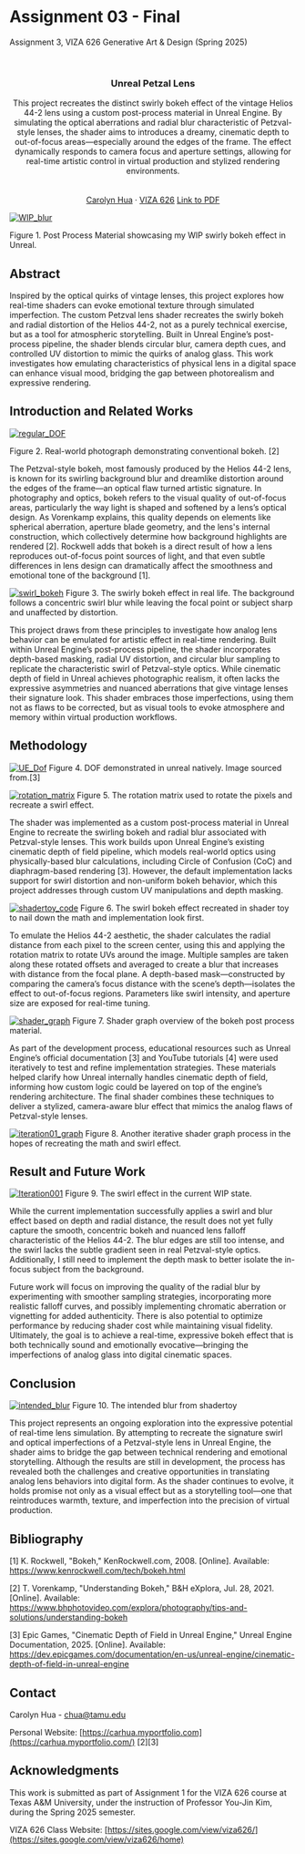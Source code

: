 # Assignment 03 - Final
<!-- Improved compatibility of back to top link: See: https://github.com/othneildrew/Best-README-Template/pull/73 -->
<a id="readme-top"></a>

<!-- PROJECT SHIELDS -->
<!--
*** I'm using markdown "reference style" links for readability.
*** Reference links are enclosed in brackets [ ] instead of parentheses ( ).
*** See the bottom of this document for the declaration of the reference variables
*** for contributors-url, forks-url, etc. This is an optional, concise syntax you may use.
*** https://www.markdownguide.org/basic-syntax/#reference-style-links
-->


Assignment 3, VIZA 626 Generative Art &amp; Design (Spring 2025)

<!-- PROJECT LOGO -->
<br />
<div align="center">
  </a>

  <h3 align="center">Unreal Petzal Lens</h3>

  <p align="center">
This project recreates the distinct swirly bokeh effect of the vintage Helios 44-2 lens using a custom post-process material in Unreal Engine. By simulating the optical aberrations and radial blur characteristic of Petzval-style lenses, the shader aims to introduces a dreamy, cinematic depth to out-of-focus areas—especially around the edges of the frame. The effect dynamically responds to camera focus and aperture settings, allowing for real-time artistic control in virtual production and stylized rendering environments.
    <br />
    <a  /> 
    <br />
    <br />
    <a href="https://carhua.myportfolio.com">Carolyn Hua</a>
    &middot;
    <a href="https://sites.google.com/view/viza626/home">VIZA 626</a>
    <a href="/Simulated_Petzal_Lens_in_Unreal.pdf" target="_blank">Link to PDF</a>
  </p>
</div>

[![WIP_blur][images-fig1]](https://example.com)

Figure 1. Post Process Material showcasing my WIP swirly bokeh effect in Unreal. 

<!-- Abstract -->
## Abstract
Inspired by the optical quirks of vintage lenses, this project explores how real-time shaders can evoke emotional texture through simulated imperfection. The custom Petzval lens shader recreates the swirly bokeh and radial distortion of the Helios 44-2, not as a purely technical exercise, but as a tool for atmospheric storytelling. Built in Unreal Engine’s post-process pipeline, the shader blends circular blur, camera depth cues, and controlled UV distortion to mimic the quirks of analog glass. This work investigates how emulating characteristics of physical lens in a digital space can enhance visual mood, bridging the gap between photorealism and expressive rendering.

<!-- Introduction and Related Works -->
## Introduction and Related Works

[![regular_DOF][images-fig2]](https://example.com) 

Figure 2. Real-world photograph demonstrating conventional bokeh. [2]

The Petzval-style bokeh, most famously produced by the Helios 44-2 lens, is known for its swirling background blur and dreamlike distortion around the edges of the frame—an optical flaw turned artistic signature. In photography and optics, bokeh refers to the visual quality of out-of-focus areas, particularly the way light is shaped and softened by a lens’s optical design. As Vorenkamp explains, this quality depends on elements like spherical aberration, aperture blade geometry, and the lens's internal construction, which collectively determine how background highlights are rendered [2]. Rockwell adds that bokeh is a direct result of how a lens reproduces out-of-focus point sources of light, and that even subtle differences in lens design can dramatically affect the smoothness and emotional tone of the background [1].

[![swirl_bokeh][images-fig3]](https://example.com)
Figure 3. The swirly bokeh effect in real life. The background follows a concentric swirl blur while leaving the focal point or subject sharp and unaffected by distortion. 

This project draws from these principles to investigate how analog lens behavior can be emulated for artistic effect in real-time rendering. Built within Unreal Engine’s post-process pipeline, the shader incorporates depth-based masking, radial UV distortion, and circular blur sampling to replicate the characteristic swirl of Petzval-style optics. While cinematic depth of field in Unreal achieves photographic realism, it often lacks the expressive asymmetries and nuanced aberrations that give vintage lenses their signature look. This shader embraces those imperfections, using them not as flaws to be corrected, but as visual tools to evoke atmosphere and memory within virtual production workflows. 


## Methodology

[![UE_Dof][images-fig4]](https://example.com)
Figure 4. DOF demonstrated in unreal natively. Image sourced from.[3]

[![rotation_matrix][images-fig5]](https://example.com)
Figure 5. The rotation matrix used to rotate the pixels and recreate a swirl effect. 

The shader was implemented as a custom post-process material in Unreal Engine to recreate the swirling bokeh and radial blur associated with Petzval-style lenses. This work builds upon Unreal Engine’s existing cinematic depth of field pipeline, which models real-world optics using physically-based blur calculations, including Circle of Confusion (CoC) and diaphragm-based rendering [3]. However, the default implementation lacks support for swirl distortion and non-uniform bokeh behavior, which this project addresses through custom UV manipulations and depth masking.

[![shadertoy_code][images-fig6]](https://example.com)
Figure 6. The swirl bokeh effect recreated in shader toy to nail down the math and implementation look first.  

To emulate the Helios 44-2 aesthetic, the shader calculates the radial distance from each pixel to the screen center, using this and applying the rotation matrix to rotate UVs around the image. Multiple samples are taken along these rotated offsets and averaged to create a blur that increases with distance from the focal plane. A depth-based mask—constructed by comparing the camera’s focus distance with the scene’s depth—isolates the effect to out-of-focus regions. Parameters like swirl intensity, and aperture size are exposed for real-time tuning.

[![shader_graph][images-fig7]](https://example.com)
Figure 7. Shader graph overview of the bokeh post process material. 

As part of the development process, educational resources such as Unreal Engine’s official documentation [3] and YouTube tutorials [4] were used iteratively to test and refine implementation strategies. These materials helped clarify how Unreal internally handles cinematic depth of field, informing how custom logic could be layered on top of the engine’s rendering architecture. The final shader combines these techniques to deliver a stylized, camera-aware blur effect that mimics the analog flaws of Petzval-style lenses. 

[![iteration01_graph][images-fig8]](https://example.com)
Figure 8. Another iterative shader graph process in the hopes of recreating the math and swirl effect. 

## Result and Future Work

[![Iteration001][images-fig9]](https://example.com)
Figure 9. The swirl effect in the current WIP state.  

While the current implementation successfully applies a swirl and blur effect based on depth and radial distance, the result does not yet fully capture the smooth, concentric bokeh and nuanced lens falloff characteristic of the Helios 44-2. The blur edges are still too intense, and the swirl lacks the subtle gradient seen in real Petzval-style optics. Additionally, I still need to implement the depth mask to better isolate the in-focus subject from the background. 

Future work will focus on improving the quality of the radial blur by experimenting with smoother sampling strategies, incorporating more realistic falloff curves, and possibly implementing chromatic aberration or vignetting for added authenticity. There is also potential to optimize performance by reducing shader cost while maintaining visual fidelity. Ultimately, the goal is to achieve a real-time, expressive bokeh effect that is both technically sound and emotionally evocative—bringing the imperfections of analog glass into digital cinematic spaces.

## Conclusion

[![intended_blur][images-fig10]](https://example.com)
Figure 10. The intended blur from shadertoy 

This project represents an ongoing exploration into the expressive potential of real-time lens simulation. By attempting to recreate the signature swirl and optical imperfections of a Petzval-style lens in Unreal Engine, the shader aims to bridge the gap between technical rendering and emotional storytelling. Although the results are still in development, the process has revealed both the challenges and creative opportunities in translating analog lens behaviors into digital form. As the shader continues to evolve, it holds promise not only as a visual effect but as a storytelling tool—one that reintroduces warmth, texture, and imperfection into the precision of virtual production.

<!-- Bibliography -->
## Bibliography 
[1] K. Rockwell, "Bokeh," KenRockwell.com, 2008. [Online]. Available: https://www.kenrockwell.com/tech/bokeh.html

[2] T. Vorenkamp, "Understanding Bokeh," B&H eXplora, Jul. 28, 2021. [Online]. Available: https://www.bhphotovideo.com/explora/photography/tips-and-solutions/understanding-bokeh

[3] Epic Games, "Cinematic Depth of Field in Unreal Engine," Unreal Engine Documentation, 2025. [Online]. Available: https://dev.epicgames.com/documentation/en-us/unreal-engine/cinematic-depth-of-field-in-unreal-engine

<!-- CONTACT -->
## Contact

Carolyn Hua - chua@tamu.edu

Personal Website: [https://carhua.myportfolio.com](https://carhua.myportfolio.com/)
[2][3]




<!-- ACKNOWLEDGMENTS -->
## Acknowledgments

This work is submitted as part of Assignment 1 for the VIZA 626 course at Texas A&M University, under the instruction of Professor You-Jin Kim, during the Spring 2025 semester.

VIZA 626 Class Website: [https://sites.google.com/view/viza626/](https://sites.google.com/view/viza626/home)

<!-- MARKDOWN LINKS & IMAGES -->
<!-- https://www.markdownguide.org/basic-syntax/#reference-style-links -->
[contributors-shield]: https://img.shields.io/github/contributors/othneildrew/Best-README-Template.svg?style=for-the-badge
[contributors-url]: https://github.com/othneildrew/Best-README-Template/graphs/contributors
[forks-shield]: https://img.shields.io/github/forks/othneildrew/Best-README-Template.svg?style=for-the-badge
[forks-url]: https://github.com/othneildrew/Best-README-Template/network/members
[stars-shield]: https://img.shields.io/github/stars/othneildrew/Best-README-Template.svg?style=for-the-badge
[stars-url]: https://github.com/othneildrew/Best-README-Template/stargazers
[issues-shield]: https://img.shields.io/github/issues/othneildrew/Best-README-Template.svg?style=for-the-badge
[issues-url]: https://github.com/othneildrew/Best-README-Template/issues
[license-shield]: https://img.shields.io/github/license/othneildrew/Best-README-Template.svg?style=for-the-badge
[license-url]: https://github.com/othneildrew/Best-README-Template/blob/master/LICENSE.txt
[linkedin-shield]: https://img.shields.io/badge/-LinkedIn-black.svg?style=for-the-badge&logo=linkedin&colorB=555
[linkedin-url]: https://linkedin.com/in/othneildrew
[product-screenshot]: images/screenshot.png
[images-fig1]: Assignment03_pics/Iteration002.png
[images-fig2]: Assignment03_pics/real_bokeh.png
[images-fig3]: Assignment03_pics/swirl_bokeh.png
[images-fig4]: Assignment03_pics/UE_Dof.png
[images-fig5]: Assignment03_pics/rotation_matrix.png
[images-fig6]: Assignment03_pics/shadertoy_code.png
[images-fig7]: Assignment03_pics/shader_graph.png
[images-fig8]: Assignment03_pics/iteration01_graph.png
[images-fig9]: Assignment03_pics/Iteration001.png
[images-fig10]: Assignment03_pics/intended_blur.png

[Next.js]: https://img.shields.io/badge/next.js-000000?style=for-the-badge&logo=nextdotjs&logoColor=white
[Next-url]: https://nextjs.org/
[React.js]: https://img.shields.io/badge/React-20232A?style=for-the-badge&logo=react&logoColor=61DAFB
[React-url]: https://reactjs.org/
[Vue.js]: https://img.shields.io/badge/Vue.js-35495E?style=for-the-badge&logo=vuedotjs&logoColor=4FC08D
[Vue-url]: https://vuejs.org/
[Angular.io]: https://img.shields.io/badge/Angular-DD0031?style=for-the-badge&logo=angular&logoColor=white
[Angular-url]: https://angular.io/
[Svelte.dev]: https://img.shields.io/badge/Svelte-4A4A55?style=for-the-badge&logo=svelte&logoColor=FF3E00
[Svelte-url]: https://svelte.dev/
[Laravel.com]: https://img.shields.io/badge/Laravel-FF2D20?style=for-the-badge&logo=laravel&logoColor=white
[Laravel-url]: https://laravel.com
[Bootstrap.com]: https://img.shields.io/badge/Bootstrap-563D7C?style=for-the-badge&logo=bootstrap&logoColor=white
[Bootstrap-url]: https://getbootstrap.com
[JQuery.com]: https://img.shields.io/badge/jQuery-0769AD?style=for-the-badge&logo=jquery&logoColor=white
[JQuery-url]: https://jquery.com 
